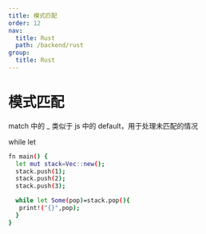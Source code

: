```yaml
---
title: 模式匹配
order: 12
nav:
  title: Rust
  path: /backend/rust
group:
  title: Rust
---
```


# 模式匹配

match 中的 \_ 类似于 js 中的 default，用于处理未匹配的情况

while let

```bash
fn main() {
  let mut stack=Vec::new();
  stack.push(1);
  stack.push(2);
  stack.push(3);

  while let Some(pop)=stack.pop(){
   print!("{}",pop);
  }
}
```
